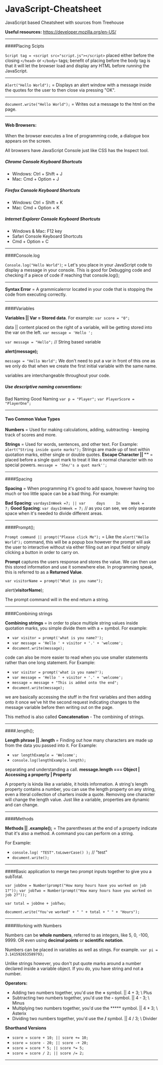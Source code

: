 # JavaScript-Cheatsheet
JavaScript based Cheatsheet with sources from Treehouse

**Useful resources:** 
https://developer.mozilla.org/en-US/

---

####Placing Scipts

```Script tag = <script src="script.js"></script>```
placed either before the closing ```</head>``` or ```</body>``` tags; benefit of placing before the body tag is that it will let the browser load and display any HTML before running the JavaScript.

---

```Alert("Hello World");``` = Displays an alert window with a message inside the quotes for the user to then close via pressing "OK". 

---

```document.write("Hello World");``` = Writes out a message to the html on the page.

----

#### Web Browsers:
When the browser executes a line of programming code, a dialogue box appears on the screen. 

All browsers have JavaScript Console just like CSS has the Inspect tool. 

##### Chrome Console Keyboard Shortcuts
* Windows: Ctrl + Shift + J
* Mac: Cmd + Option + J

##### Firefox Console Keyboard Shortcuts
* Windows: Ctrl + Shift + K
* Mac: Cmd + Option + K

##### Internet Explorer Console Keyboard Shortcuts
* Windows & Mac: F12 key
* Safari Console Keyboard Shortcuts
* Cmd + Option + C

----

####Console.log

```Console.log("Hello World")```; = Let's you place in your JavaScript code to display a message in your console. This is good for Debugging code and checking if a piece of code if reaching that console.log();

----

**Syntax Error** = A grammicalerror located in your code that is stopping the code from executing correctly.

----

####Variables

**Variables || Var = Stored data**.  For example: ```var score = "0";```

data || content placed on the right of a variable, will be getting stored into the var on the left. 
```var message = 'Hello ';```

```var message = "Hello";```  // String based variable

**alert(message);**


```message = "Hello World";```  We don't need to put a var in front of this one as we only do that when we create the first initial variable with the same name. 

variables are interchangeable throughout your code. 

##### Use descriptive naming conventions: 

Bad Naming                    Good Naming
```var p = "Player";```             ```var PlayerScore = "PlayerOne";```

----

#### Two Common Value Types

**Numbers** = Used for making calculations, adding, subtracting - keeping track of scores and more. 

**Strings** = Used for words, sentences, and other text. For Example: ```alert("String inside quote marks");```
Strings are made up of text within quotation marks, either single or double quotes. 
**Escape Character || "\"** = placed before a single quot mark to treat it like a normal character with no special powers.
```message = 'She/'s a quot mark'';```

----

####Spacing

**Spacing** = When programming it's good to add space, however having too much or too little space can be a bad thing. For example: 

**Bad Spacing**: ```vardaysInWeek =7; || var     days     In     Week =      7;```
**Good Spacing**: ```var daysInWeek = 7;```  // as you can see, we only separate space when it's needed to divide different areas.

----

####Prompt();

```Prompt command || prompt("Please click Me");``` = Like the ```alert("Hello World");``` command, this will be a popup box however the prompt will ask the user to interactive without via either filing out an input field or simply clicking a button in order to carry on. 

**Prompt** captures the users response and stores the value. We can then use this stored information and use it somewhere else. In programming speak, this is referred to as a **Returned Value**. 

```var visitorName = prompt("What is you name");```   


alert(**visitorName**);

The prompt command will in the end return a string. 

----

####Combining strings

**Combining strings** = in order to place multiple string values inside quotation marks, you simple divide them with a + symbol.
For example:
* ```var visitor = prompt('what is you name?');```
* ```var message = 'Hello ' + visitor + '.' + 'welcome';```
* ```document.write(message);```

code can also be more easier to read when you use smaller statements rather than one long statement. 
For Example: 
* ```var visitor = prompt('what is you name?');```
* ```var message = 'Hello ' + visitor + '.' + 'welcome';```
* ```message = message + "This is added onto the end";```
* ```document.write(message);```

we are basically accessing the stuff in the first variables and then adding onto it once we've hit the second request indicating changes to the message variable before then writing out on the page. 

This method is also called **Concatenation** - The combining of strings. 

---

####.length();

**Length phrase || .length** = Finding out how many characters are made up from the data you passed into it. 
For Example:
* ```var lengthExample = 'Welcome';```
* ```console.log(lengthExample.length);```

separating and understanding a call.
**message.length ===   Object | Accessing a property | Property**

A property is kinda like a variable, it holds information. A string's length property contains a number, you can use the length property on any string, even a literal collection of charters inside a quote. Removing one character will change the length value. 
Just like a variable, properties are dynamic and can change. 

---

####Methods

**Methods || .example();** = The parentheses at the end of a property indicate that it's also a method.  A command you can perform on a string. 

For Example: 
* ```console.log( "TEST".toLowerCase() );``` // "test"
* ```document.write();```

---

####Basic application to merge two prompt inputs together to give you a subTotal.
 
```var jobOne = Number(prompt("How many hours have you worked on job 1?"));```
```var jobTwo = Number(prompt("How many hours have you worked on job 2?"));```

```var total = jobOne + jobTwo;```


```document.write("You've worked" + " " + total + " " + "Hours");```

---

####Working with Numbers

Numbers can be **whole numbers**, referred to as integers, like 5, 0, -100, 9999. OR even using **decimal points** or **scientific notation**. 

Numbers can be placed in variables as well as stings.
For example. 
```var pi = 3.141592653589793;```

Unlike strings however, you don't put quote marks around a number declared inside a variable object. If you do, you have string and not a number. 

**Operators:**
* Adding two numbers together, you'd use the **+** symbol. || 4 + 3; \\ Plus
* Subtracting two numbers together, you'd use the **-** symbol. || 4 - 3;  \\ Minus
* Multiplying two numbers together, you'd use the ***** symbol. || 4 * 3; \\ Asterix
* Dividing two numbers together, you'd use the **/** symbol. || 4 / 3; \\ Divider

**Shorthand Versions**
* ```score = score + 10; || score += 10;```
* ```score = score - 20; || score -+ 20;```
* ```score = score * 5; || score *= 5;```
* ```score = score / 2; || score /= 2;```

---
